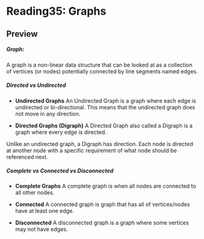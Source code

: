 # Reading35: Graphs

## Preview

##### Graph:

A graph is a non-linear data structure that can be looked at as a collection of vertices (or nodes) potentially connected by line segments named edges.

##### Directed vs Undirected

- **Undirected Graphs** An Undirected Graph is a graph where each edge is undirected or bi-directional. This means that the undirected graph does not move in any direction.

- **Directed Graphs (Digraph)** A Directed Graph also called a Digraph is a graph where every edge is directed.

Unlike an undirected graph, a Digraph has direction. Each node is directed at another node with a specific requirement of what node should be referenced next.

##### Complete vs Connected vs Disconnected

- **Complete Graphs** A complete graph is when all nodes are connected to all other nodes.
- **Connected** A connected graph is graph that has all of vertices/nodes have at least one edge.

- **Disconnected** A disconnected graph is a graph where some vertices may not have edges.
